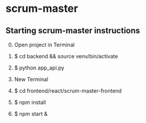 
# scrum-master

## Starting scrum-master instructions

0. Open project in Terminal

1. $ cd backend && source venv/bin/activate

2. $ python app_api.py

3. New Terminal

4. $ cd frontend/react/scrum-master-frontend    

5. $ npm install

6. $ npm start &
